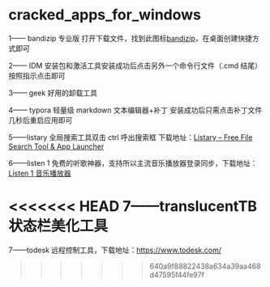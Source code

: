 # cracked_apps_for_windows

1—— bandizip 专业版 打开下载文件，找到此图标[bandizip](https://github.com/hustcsczh/cracked_apps_for_windows/assets/145318164/a4d1d85f-d044-4ec3-ba67-b60f5366de47)，在桌面创建快捷方式即可

2—— IDM 安装包和激活工具安装成功后点击另外一个命令行文件（.cmd 结尾）按照指示点击即可

3—— geek 好用的卸载工具

4—— typora 轻量级 markdown 文本编辑器+补丁 安装成功后只需点击补丁文件几秒后重启应用即可

5——listary 全局搜索工具双击 ctrl 呼出搜索框 下载地址：[Listary – Free File Search Tool & App Launcher](https://www.listary.com/)

6——listen 1 免费的听歌神器，支持所以主流音乐播放器登录同步，下载地址：[Listen 1 音乐播放器](https://listen1.github.io/listen1/)

<<<<<<< HEAD
7——translucentTB 状态栏美化工具
=======
7——todesk 远程控制工具，下载地址：https://www.todesk.com/

>>>>>>> 640a9f88822438a634a39aa468d47595f44fe97f
